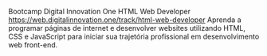Bootcamp Digital Innovation One
HTML Web Developer
https://web.digitalinnovation.one/track/html-web-developer
Aprenda a programar páginas de internet e desenvolver websites utilizando HTML, CSS e JavaScript para iniciar sua trajetória profissional em desenvolvimento web front-end.